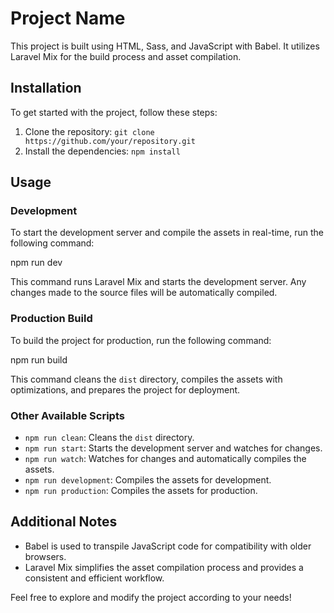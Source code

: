 # Project Name

This project is built using HTML, Sass, and JavaScript with Babel. It utilizes Laravel Mix for the build process and asset compilation.

## Installation

To get started with the project, follow these steps:

1. Clone the repository: `git clone https://github.com/your/repository.git`
2. Install the dependencies: `npm install`

## Usage

### Development

To start the development server and compile the assets in real-time, run the following command:

npm run dev

This command runs Laravel Mix and starts the development server. Any changes made to the source files will be automatically compiled.

### Production Build

To build the project for production, run the following command:

npm run build

This command cleans the `dist` directory, compiles the assets with optimizations, and prepares the project for deployment.

### Other Available Scripts

- `npm run clean`: Cleans the `dist` directory.
- `npm run start`: Starts the development server and watches for changes.
- `npm run watch`: Watches for changes and automatically compiles the assets.
- `npm run development`: Compiles the assets for development.
- `npm run production`: Compiles the assets for production.

## Additional Notes

- Babel is used to transpile JavaScript code for compatibility with older browsers.
- Laravel Mix simplifies the asset compilation process and provides a consistent and efficient workflow.

Feel free to explore and modify the project according to your needs!